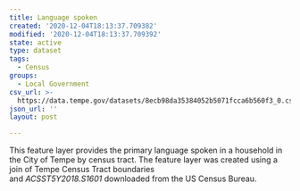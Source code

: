 ```yaml
---
title: Language spoken
created: '2020-12-04T18:13:37.709382'
modified: '2020-12-04T18:13:37.709392'
state: active
type: dataset
tags:
  - Census
groups:
  - Local Government
csv_url: >-
  https://data.tempe.gov/datasets/8ecb98da35384052b5071fcca6b560f3_0.csv?outSR=%7B%22latestWkid%22%3A3857%2C%22wkid%22%3A102100%7D
json_url: ''
layout: post

---
```

This feature layer provides the primary language spoken in a household in the City of Tempe by census tract. The feature layer was created using a join of Tempe Census Tract boundaries and <i>ACSST5Y2018.S1601</i> downloaded from the US Census Bureau.
